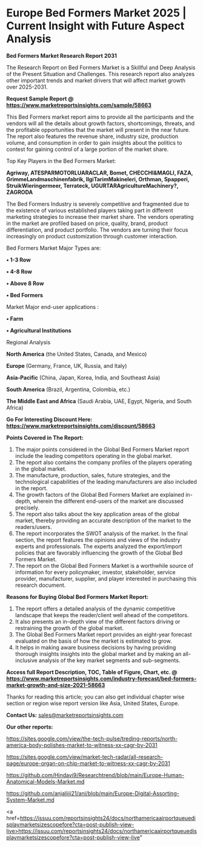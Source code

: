 # Europe Bed Formers Market 2025 | Current Insight with Future Aspect Analysis

<strong>Bed Formers Market Research Report 2031</strong>

The Research Report on Bed Formers Market is a Skillful and Deep Analysis of the Present Situation and Challenges. This research report also analyzes other important trends and market drivers that will affect market growth over 2025-2031.

<strong>Request Sample Report @ <a href=https://www.marketreportsinsights.com/sample/58663>https://www.marketreportsinsights.com/sample/58663</a></strong>

This Bed Formers market report aims to provide all the participants and the vendors will all the details about growth factors, shortcomings, threats, and the profitable opportunities that the market will present in the near future. The report also features the revenue share, industry size, production volume, and consumption in order to gain insights about the politics to contest for gaining control of a large portion of the market share.

Top Key Players in the Bed Formers Market:

<strong>Agriway, ATESPARMOTORLUARACLAR, Bomet, CHECCHI&MAGLI, FAZA, GrimmeLandmaschinenfabrik, IlgiTarimMakineleri, Orthman, Spapperi, StruikWieringermeer, Terrateck, UGURTARAgricultureMachinery?, ZAGRODA</strong>

The Bed Formers Industry is severely competitive and fragmented due to the existence of various established players taking part in different marketing strategies to increase their market share. The vendors operating in the market are profiled based on price, quality, brand, product differentiation, and product portfolio. The vendors are turning their focus increasingly on product customization through customer interaction.

Bed Formers Market Major Types are:

<strong>• 1-3 Row

• 4-8 Row

• Above 8 Row

• Bed Formers</strong>

Market Major end-user applications :

<strong>• Farm

• Agricultural Institutions</strong>

Regional Analysis

</u><strong><b>North America</b></strong> (the United States, Canada, and Mexico)

<strong><b>Europe </b></strong>(Germany, France, UK, Russia, and Italy)

<strong><b>Asia-Pacific</b></strong> (China, Japan, Korea, India, and Southeast Asia)

<strong><b>South America</b></strong> (Brazil, Argentina, Colombia, etc.)

<strong><b>The Middle East and Africa</b></strong> (Saudi Arabia, UAE, Egypt, Nigeria, and South Africa)

<strong>Go For Interesting Discount Here: <a href=https://www.marketreportsinsights.com/discount/58663>https://www.marketreportsinsights.com/discount/58663</a></strong>

<strong>Points Covered in The Report:</strong>
<ol>
  <li>The major points considered in the Global Bed Formers Market report include the leading competitors operating in the global market.</li>
  <li>The report also contains the company profiles of the players operating in the global market.</li>
  <li>The manufacture, production, sales, future strategies, and the technological capabilities of the leading manufacturers are also included in the report.</li>
  <li>The growth factors of the Global Bed Formers Market are explained in-depth, wherein the different end-users of the market are discussed precisely.</li>
  <li>The report also talks about the key application areas of the global market, thereby providing an accurate description of the market to the readers/users.</li>
  <li>The report incorporates the SWOT analysis of the market. In the final section, the report features the opinions and views of the industry experts and professionals. The experts analyzed the export/import policies that are favorably influencing the growth of the Global Bed Formers Market.</li>
  <li>The report on the Global Bed Formers Market is a worthwhile source of information for every policymaker, investor, stakeholder, service provider, manufacturer, supplier, and player interested in purchasing this research document.</li>
</ol>
<strong>Reasons for Buying Global Bed Formers Market Report:</strong>

<ol>
  <li>The report offers a detailed analysis of the dynamic competitive landscape that keeps the reader/client well ahead of the competitors.</li>
  <li>It also presents an in-depth view of the different factors driving or restraining the growth of the global market.</li>
  <li>The Global Bed Formers Market report provides an eight-year forecast evaluated on the basis of how the market is estimated to grow.</li>
  <li>It helps in making aware business decisions by having providing thorough insights insights into the global market and by making an all-inclusive analysis of the key market segments and sub-segments.</li>
</ol>
<strong>Access full Report Description, TOC, Table of Figure, Chart, etc. @ <a href=https://www.marketreportsinsights.com/industry-forecast/bed-formers-market-growth-and-size-2021-58663>https://www.marketreportsinsights.com/industry-forecast/bed-formers-market-growth-and-size-2021-58663</a></strong>


Thanks for reading this article; you can also get individual chapter wise section or region wise report version like Asia, United States, Europe.

<strong>Contact Us:</strong>
sales@marketreportsinsights.com

<strong>Our other reports:</strong>

<a href=https://sites.google.com/view/the-tech-pulse/treding-reports/north-america-body-polishes-market-to-witness-xx-cagr-by-2031>https://sites.google.com/view/the-tech-pulse/treding-reports/north-america-body-polishes-market-to-witness-xx-cagr-by-2031</a>

<a href=https://sites.google.com/view/market-tech-radar/all-research-page/europe-organ-on-chip-market-to-witness-xx-cagr-by-2031>https://sites.google.com/view/market-tech-radar/all-research-page/europe-organ-on-chip-market-to-witness-xx-cagr-by-2031</a>

<a href=https://github.com/Hindavi9/Researchtrend/blob/main/Europe-Human-Anatomical-Models-Market.md>https://github.com/Hindavi9/Researchtrend/blob/main/Europe-Human-Anatomical-Models-Market.md</a>

<a href=https://github.com/anjaliiii21/ani/blob/main/Europe-Digital-Assorting-System-Market.md>https://github.com/anjaliiii21/ani/blob/main/Europe-Digital-Assorting-System-Market.md</a>

<a href=https://issuu.com/reportsinsights24/docs/northamericaairportqueuedisplaymarketsizescopefore?cta=post-publish-view-live>https://issuu.com/reportsinsights24/docs/northamericaairportqueuedisplaymarketsizescopefore?cta=post-publish-view-live</a>"

